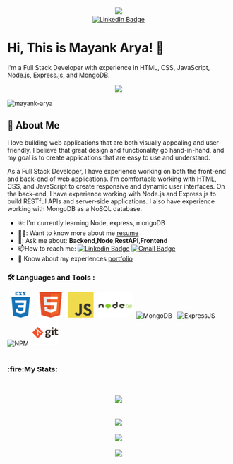  <div id="header" align="center">
    <img src="https://user-images.githubusercontent.com/10498744/210012254-234538ff-d198-48aa-8964-37e6fd45d227.gif" width="auto"/>
  </div>
  
  <div id="badges" align="center">
    <a href="https://www.linkedin.com/in/mayank-arya-9b5499244/">
      <img src="https://img.shields.io/badge/LinkedIn-blue?style=for-the-badge&logo=linkedin&logoColor=white" alt="LinkedIn Badge"/>
    </a>
  </div>
  
  
  # Hi, This is Mayank Arya! 👋
  I'm a Full Stack Developer with experience in HTML, CSS, JavaScript, Node.js, Express.js, and MongoDB.
  <div id="gif" align="center">
    <img src="https://media0.giphy.com/media/qgQUggAC3Pfv687qPC/giphy.gif" width="500"/>
  </div>
  <p align="left"> <img src="https://komarev.com/ghpvc/?username=mayank-arya&label=Profile%20views&color=0e75b6&style=flat" alt="mayank-arya" /> </p>
  
  ## 🚀 About Me
  
  I love building web applications that are both visually appealing and user-friendly. I believe that great design and functionality go hand-in-hand, and my goal is to create applications that are easy to use and understand.
  
  As a Full Stack Developer, I have experience working on both the front-end and back-end of web applications. I'm comfortable working with HTML, CSS, and JavaScript to create responsive and dynamic user interfaces. On the back-end, I have experience working with Node.js and Express.js to build RESTful APIs and server-side applications. I also have experience working with MongoDB as a NoSQL database.
  
  - ✳️: I'm currently learning Node, express, mongoDB
  - 👨‍🦱: Want to know more about me [resume](https://drive.google.com/file/d/1tXnpfvtHCjB9pX-ALMMHWhy0rRx-CE_w/view?usp=sharing)
  - 💬: Ask me about: <b>Backend</b>,<b>Node</b>,<b>RestAPI</b>,<b>Frontend</b>
  - :mailbox:How to reach me: [![Linkedin Badge](https://img.shields.io/badge/-Linkedin-blue?style=flat&logo=Linkedin&logoColor=white)](https://www.linkedin.com/in/mayank-arya-9b5499244/)       [![Gmail Badge](https://img.shields.io/badge/-Mail-red?style=flat&logo=Gmail&logoColor=white)](ma8183468@gmail.com)
  - 📄 Know about my experiences [portfolio](https://Mayank-Arya.github.io/)
  
  
  ### :hammer_and_wrench: Languages and Tools :
  <div>
    <img src="https://github.com/devicons/devicon/blob/master/icons/css3/css3-plain-wordmark.svg"  title="CSS3" alt="CSS" width="60" height="60"/>&nbsp;
    <img src="https://github.com/devicons/devicon/blob/master/icons/html5/html5-original.svg" title="HTML5" alt="HTML"width="60" height="60"/>&nbsp;
    <img src="https://github.com/devicons/devicon/blob/master/icons/javascript/javascript-original.svg" title="JavaScript" alt="JavaScript" width="60" height="60"/>&nbsp;
    <img src="https://github.com/devicons/devicon/blob/master/icons/nodejs/nodejs-original-wordmark.svg" title="NodeJS" alt="NodeJS" width="80" height="60"/>&nbsp;
    <img src = "https://cdn.jsdelivr.net/gh/devicons/devicon/icons/mongodb/mongodb-original.svg" title = "MongoDB" alt="MongoDB" width="80" height="60"/> &nbsp;
    <img src="https://cdn.jsdelivr.net/gh/devicons/devicon/icons/express/express-original.svg"  title="ExpressJS" alt="ExpressJS" width="60" height="60"/>&nbsp; 
    <img src="https://cdn.jsdelivr.net/gh/devicons/devicon/icons/npm/npm-original-wordmark.svg" title="NPM" alt="NPM" width="60" height="60"/>&nbsp; 
    <img src="https://github.com/devicons/devicon/blob/master/icons/git/git-original-wordmark.svg" title="Git" **alt="Git"width="60" height="60"/>
  </div>
  <br/>
  <h3>:fire:My Stats:</h3>
  
  <br/>
  <p align="center">
     <img align="center"  src="https://github-readme-streak-stats.herokuapp.com/?user=mayank-arya&theme=dark" /> <br \>
     <br>
     <br>
     <img align="center" src="https://github-readme-stats.vercel.app/api?username=mayank-arya&show_icons=true&theme=dark"/>
     <br>
     <br>
 <img align="center" src="https://github-readme-stats.vercel.app/api/top-langs/?username=mayank-arya&theme=dark&hide_border=false&include_all_commits=false&count_private=false&layout=compact">
 <br>
    <br>
     <img align="center" src="https://github-profile-trophy.vercel.app/?username=mayank-arya&theme=monokai&row=1&column=4">
  </p>

